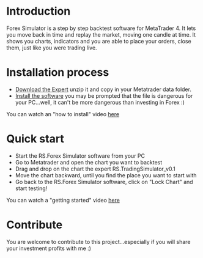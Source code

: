 # Introduction 
Forex Simulator is a step by step backtest software for MetaTrader 4.
It lets you move back in time and replay the market, moving one candle at time. It shows you charts, indicators and you are able to place your orders, close them, just like you were trading live.

# Installation process
- [Download the Expert](https://github.com/sergiocapozzi77/RS.ForexSimulatorLight/raw/master/Metatrader/RS.TradingSimulator_v0.1.mq4.zip) unzip it and copy in your Metatrader data folder.
- [Install the software](https://github.com/sergiocapozzi77/RS.ForexSimulatorLight/raw/deployment/RS.Trading.ForexSimulator/publish/setup.exe) you may be prompted that the file is dangerous for your PC...well, it can't be more dangerous than investing in Forex :)

You can watch an "how to install" video [here](https://youtu.be/SnnO2dPEsE0)

# Quick start
- Start the RS.Forex Simulator software from your PC
- Go to Metatrader and open the chart you want to backtest
- Drag and drop on the chart the expert RS.TradingSimulator_v0.1
- Move the chart backward, until you find the place you want to start with
- Go back to the RS.Forex Simulator software, click on "Lock Chart" and start testing!

You can watch a "getting started" video [here](https://youtu.be/BCy6ho7hIDM)

# Contribute
You are welcome to contribute to this project...especially if you will share your investment profits with me :) 
